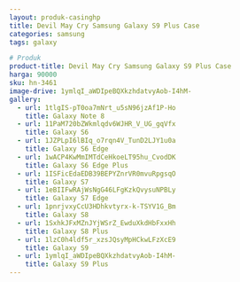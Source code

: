 ```yaml
---
layout: produk-casinghp
title: Devil May Cry Samsung Galaxy S9 Plus Case
categories: samsung
tags: galaxy

# Produk
product-title: Devil May Cry Samsung Galaxy S9 Plus Case
harga: 90000
sku: hn-3461
image-drive: 1ymlqI_aWDIpeBQXkzhdatvyAob-I4hM-
gallery:
  - url: 1tlgIS-pT0oa7mNrt_u5sN96jzAf1P-Ho
    title: Galaxy Note 8
  - url: 11PaM720bZWkmlqdv6WJHR_V_UG_gqVfx
    title: Galaxy S6
  - url: 1JZPLpI6lBIq_o7rqn4V_TunD2LJY1u0a
    title: Galaxy S6 Edge
  - url: 1wACP4KwMmIMTdCeHkoeLT95hu_CvodDK
    title: Galaxy S6 Edge Plus
  - url: 1ISFicEdaEDB39BEPYZnrVR0mvuRpgsqO
    title: Galaxy S7
  - url: 1eBIIFwRAjWsNgG46LFgKzkQvysuNPBLy
    title: Galaxy S7 Edge
  - url: 1pnrjvxyCcU3HDhkvtyrx-k-TSYV1G_Bm
    title: Galaxy S8
  - url: 1SxhkJFxMZnJYjWSrZ_EwduXkdHbFxxHh
    title: Galaxy S8 Plus
  - url: 1lzC0h4ldf5r_xzsJQsyMpHCkwLFzXcE9
    title: Galaxy S9
  - url: 1ymlqI_aWDIpeBQXkzhdatvyAob-I4hM-
    title: Galaxy S9 Plus
---
```

